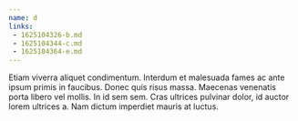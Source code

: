 ```yaml
---
name: d
links:
 - 1625104326-b.md
 - 1625104344-c.md
 - 1625104364-e.md
---
```

Etiam viverra aliquet condimentum. Interdum et malesuada fames ac ante ipsum primis in faucibus. Donec quis risus massa. Maecenas venenatis porta libero vel mollis. In id sem sem. Cras ultrices pulvinar dolor, id auctor lorem ultrices a. Nam dictum imperdiet mauris at luctus.
